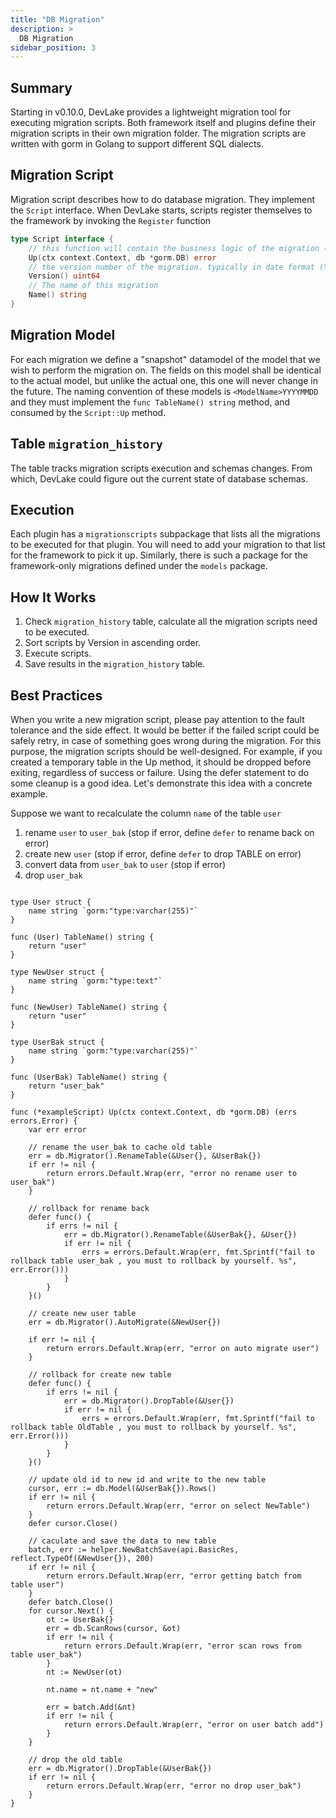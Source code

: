 ```yaml
---
title: "DB Migration"
description: >
  DB Migration
sidebar_position: 3
---
```


## Summary
Starting in v0.10.0, DevLake provides a lightweight migration tool for executing migration scripts.
Both framework itself and plugins define their migration scripts in their own migration folder.
The migration scripts are written with gorm in Golang to support different SQL dialects.


## Migration Script
Migration script describes how to do database migration.
They implement the `Script` interface.
When DevLake starts, scripts register themselves to the framework by invoking the `Register` function

```go
type Script interface {
    // this function will contain the business logic of the migration (e.g. DDL logic)
	Up(ctx context.Context, db *gorm.DB) error
    // the version number of the migration. typically in date format (YYYYMMDDHHMMSS), e.g. 20220728000001. Migrations are executed sequentially based on this number.
	Version() uint64
	// The name of this migration
	Name() string
}
```

## Migration Model

For each migration we define a "snapshot" datamodel of the model that we wish to perform the migration on.
The fields on this model shall be identical to the actual model, but unlike the actual one, this one will
never change in the future. The naming convention of these models is `<ModelName>YYYYMMDD` and they must implement
the `func TableName() string` method, and consumed by the `Script::Up` method.

## Table `migration_history`

The table tracks migration scripts execution and schemas changes.
From which, DevLake could figure out the current state of database schemas.

## Execution

Each plugin has a `migrationscripts` subpackage that lists all the migrations to be executed for that plugin. You
will need to add your migration to that list for the framework to pick it up. Similarly, there is such a package
for the framework-only migrations defined under the `models` package.


## How It Works
1. Check `migration_history` table, calculate all the migration scripts need to be executed.
2. Sort scripts by Version in ascending order.
3. Execute scripts.
4. Save results in the `migration_history` table.


## Best Practices
When you write a new migration script, please pay attention to the fault tolerance and the side effect. It would be better if the failed script could be safely retry, in case of something goes wrong during the migration. For this purpose, the migration scripts should be well-designed. For example, if you created a temporary table in the Up method, it should be dropped before exiting, regardless of success or failure. Using the defer statement to do some cleanup is a good idea. Let's demonstrate this idea with a concrete example.

Suppose we want to recalculate the column `name` of the table `user`

1. rename `user` to `user_bak` (stop if error, define `defer` to rename back on error)
2. create new `user` (stop if error, define `defer` to drop TABLE on error)
3. convert data from `user_bak` to `user` (stop if error)
4. drop `user_bak`

```golang

type User struct {
	name string `gorm:"type:varchar(255)"`
}

func (User) TableName() string {
	return "user"
}

type NewUser struct {
	name string `gorm:"type:text"`
}

func (NewUser) TableName() string {
	return "user"
}

type UserBak struct {
	name string `gorm:"type:varchar(255)"`
}

func (UserBak) TableName() string {
	return "user_bak"
}

func (*exampleScript) Up(ctx context.Context, db *gorm.DB) (errs errors.Error) {
	var err error

	// rename the user_bak to cache old table
	err = db.Migrator().RenameTable(&User{}, &UserBak{})
	if err != nil {
		return errors.Default.Wrap(err, "error no rename user to user_bak")
	}

	// rollback for rename back
	defer func() {
		if errs != nil {
			err = db.Migrator().RenameTable(&UserBak{}, &User{})
			if err != nil {
				errs = errors.Default.Wrap(err, fmt.Sprintf("fail to rollback table user_bak , you must to rollback by yourself. %s", err.Error()))
			}
		}
	}()

	// create new user table
	err = db.Migrator().AutoMigrate(&NewUser{})

	if err != nil {
		return errors.Default.Wrap(err, "error on auto migrate user")
	}

	// rollback for create new table
	defer func() {
		if errs != nil {
			err = db.Migrator().DropTable(&User{})
			if err != nil {
				errs = errors.Default.Wrap(err, fmt.Sprintf("fail to rollback table OldTable , you must to rollback by yourself. %s", err.Error()))
			}
		}
	}()

	// update old id to new id and write to the new table
	cursor, err := db.Model(&UserBak{}).Rows()
	if err != nil {
		return errors.Default.Wrap(err, "error on select NewTable")
	}
	defer cursor.Close()

	// caculate and save the data to new table
	batch, err := helper.NewBatchSave(api.BasicRes, reflect.TypeOf(&NewUser{}), 200)
	if err != nil {
		return errors.Default.Wrap(err, "error getting batch from table user")
	}
	defer batch.Close()
	for cursor.Next() {
		ot := UserBak{}
		err = db.ScanRows(cursor, &ot)
		if err != nil {
			return errors.Default.Wrap(err, "error scan rows from table user_bak")
		}
		nt := NewUser(ot)

		nt.name = nt.name + "new"

		err = batch.Add(&nt)
		if err != nil {
			return errors.Default.Wrap(err, "error on user batch add")
		}
	}

	// drop the old table
	err = db.Migrator().DropTable(&UserBak{})
	if err != nil {
		return errors.Default.Wrap(err, "error no drop user_bak")
	}
}

```

